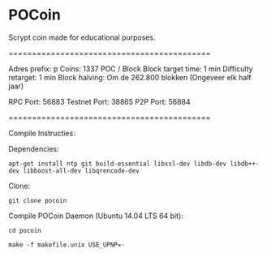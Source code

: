 # POCoin

Scrypt coin made for educational purposes. 

===========================================

Adres prefix:			p
Coins: 					1337 POC / Block
Block target time: 		1 min
Difficulty retarget: 	1 min
Block halving: 			Om de 262.800 blokken (Ongeveer elk half jaar)


RPC Port:				56883
Testnet Port:			38865
P2P Port:				56884

===========================================

Compile Instructies: 

Dependencies: 

`apt-get install ntp git build-essential libssl-dev libdb-dev libdb++-dev libboost-all-dev libqrencode-dev`

Clone:

`git clone pocoin`

Compile POCoin Daemon (Ubuntu 14.04 LTS 64 bit):

`cd pocoin`

`make -f makefile.unix USE_UPNP=-`